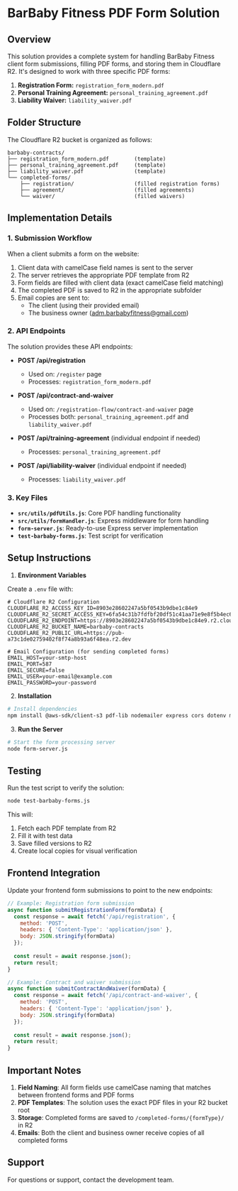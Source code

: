 # BarBaby Fitness PDF Form Solution

## Overview

This solution provides a complete system for handling BarBaby Fitness client form submissions, filling PDF forms, and storing them in Cloudflare R2. It's designed to work with three specific PDF forms:

1. **Registration Form:** `registration_form_modern.pdf`
2. **Personal Training Agreement:** `personal_training_agreement.pdf`
3. **Liability Waiver:** `liability_waiver.pdf`

## Folder Structure

The Cloudflare R2 bucket is organized as follows:

```
barbaby-contracts/
├── registration_form_modern.pdf        (template)
├── personal_training_agreement.pdf     (template)
├── liability_waiver.pdf                (template)
└── completed-forms/
    ├── registration/                   (filled registration forms)
    ├── agreement/                      (filled agreements)
    └── waiver/                         (filled waivers)
```

## Implementation Details

### 1. Submission Workflow

When a client submits a form on the website:

1. Client data with camelCase field names is sent to the server
2. The server retrieves the appropriate PDF template from R2
3. Form fields are filled with client data (exact camelCase field matching)
4. The completed PDF is saved to R2 in the appropriate subfolder
5. Email copies are sent to:
   - The client (using their provided email)
   - The business owner (adm.barbabyfitness@gmail.com)

### 2. API Endpoints

The solution provides these API endpoints:

- **POST /api/registration**
  - Used on: `/register` page
  - Processes: `registration_form_modern.pdf`

- **POST /api/contract-and-waiver**
  - Used on: `/registration-flow/contract-and-waiver` page
  - Processes both: `personal_training_agreement.pdf` and `liability_waiver.pdf`

- **POST /api/training-agreement** (individual endpoint if needed)
  - Processes: `personal_training_agreement.pdf`

- **POST /api/liability-waiver** (individual endpoint if needed)
  - Processes: `liability_waiver.pdf`

### 3. Key Files

- **`src/utils/pdfUtils.js`**: Core PDF handling functionality
- **`src/utils/formHandler.js`**: Express middleware for form handling
- **`form-server.js`**: Ready-to-use Express server implementation
- **`test-barbaby-forms.js`**: Test script for verification

## Setup Instructions

1. **Environment Variables**

Create a `.env` file with:

```
# Cloudflare R2 Configuration
CLOUDFLARE_R2_ACCESS_KEY_ID=8903e28602247a5bf0543b9dbe1c84e9
CLOUDFLARE_R2_SECRET_ACCESS_KEY=6fa54c31b7fdfbf20df51c41aa71e9e8f5b4ec642a8f2b0ee70e659aee77fc44
CLOUDFLARE_R2_ENDPOINT=https://8903e28602247a5bf0543b9dbe1c84e9.r2.cloudflarestorage.com
CLOUDFLARE_R2_BUCKET_NAME=barbaby-contracts
CLOUDFLARE_R2_PUBLIC_URL=https://pub-a73c1de02759402f8f74a8b93a6f48ea.r2.dev

# Email Configuration (for sending completed forms)
EMAIL_HOST=your-smtp-host
EMAIL_PORT=587
EMAIL_SECURE=false
EMAIL_USER=your-email@example.com
EMAIL_PASSWORD=your-password
```

2. **Installation**

```bash
# Install dependencies
npm install @aws-sdk/client-s3 pdf-lib nodemailer express cors dotenv multer
```

3. **Run the Server**

```bash
# Start the form processing server
node form-server.js
```

## Testing

Run the test script to verify the solution:

```bash
node test-barbaby-forms.js
```

This will:
1. Fetch each PDF template from R2
2. Fill it with test data
3. Save filled versions to R2
4. Create local copies for visual verification

## Frontend Integration

Update your frontend form submissions to point to the new endpoints:

```javascript
// Example: Registration form submission
async function submitRegistrationForm(formData) {
  const response = await fetch('/api/registration', {
    method: 'POST',
    headers: { 'Content-Type': 'application/json' },
    body: JSON.stringify(formData)
  });
  
  const result = await response.json();
  return result;
}

// Example: Contract and waiver submission
async function submitContractAndWaiver(formData) {
  const response = await fetch('/api/contract-and-waiver', {
    method: 'POST',
    headers: { 'Content-Type': 'application/json' },
    body: JSON.stringify(formData)
  });
  
  const result = await response.json();
  return result;
}
```

## Important Notes

1. **Field Naming**: All form fields use camelCase naming that matches between frontend forms and PDF forms
2. **PDF Templates**: The solution uses the exact PDF files in your R2 bucket root
3. **Storage**: Completed forms are saved to `/completed-forms/{formType}/` in R2
4. **Emails**: Both the client and business owner receive copies of all completed forms

## Support

For questions or support, contact the development team.